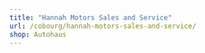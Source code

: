 ```yaml
---
title: "Hannah Motors Sales and Service"
url: /cobourg/hannah-motors-sales-and-service/
shop: Autohaus
---
```

